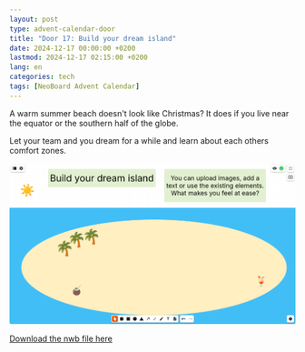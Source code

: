 ```yaml
---
layout: post
type: advent-calendar-door
title: "Door 17: Build your dream island"
date: 2024-12-17 00:00:00 +0200
lastmod: 2024-12-17 02:15:00 +0200
lang: en
categories: tech
tags: [NeoBoard Advent Calendar]
---
```


A warm summer beach doesn't look like Christmas? It does if you live near the equator or the southern half of the globe.

Let your team and you dream for a while and learn about each others comfort zones.

![](./preview.png)

[Download the nwb file here](./build-your-dream-island.nwb)
